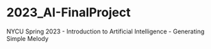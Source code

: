 # 2023_AI-FinalProject
NYCU Spring 2023 - Introduction to Artificial Intelligence - Generating Simple Melody
